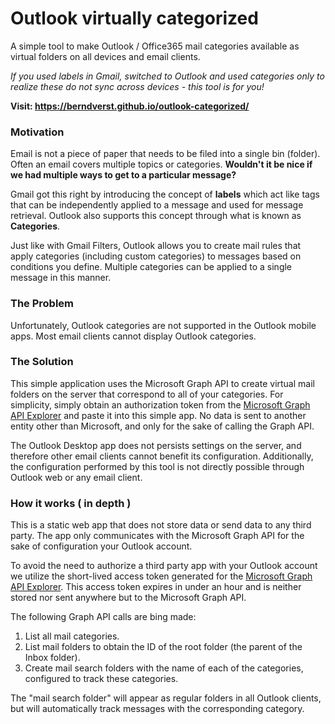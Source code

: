# Outlook virtually categorized
A simple tool to make Outlook / Office365 mail categories available as virtual folders on all devices and email clients.

*If you used labels in Gmail, switched to Outlook and used categories only to realize these do not sync across devices - this tool is for you!*

**Visit: https://berndverst.github.io/outlook-categorized/**

### Motivation
Email is not a piece of paper that needs to be filed into a single bin (folder). Often an email covers multiple topics or categories. **Wouldn't it be nice if we had multiple ways to get to a particular message?**

Gmail got this right by introducing the concept of **labels** which act like tags that can be independently applied to a message and used for message retrieval. Outlook also supports this concept through what is known as **Categories**.

Just like with Gmail Filters, Outlook allows you to create mail rules that apply categories (including custom categories) to messages based on conditions you define. Multiple categories can be applied to a single message in this manner.

### The Problem
Unfortunately, Outlook categories are not supported in the Outlook mobile apps. Most email clients cannot display Outlook categories.

### The Solution

This simple application uses the Microsoft Graph API to create virtual mail folders on the server that correspond to all of your categories. For simplicity, simply obtain an authorization token from the [Microsoft Graph API Explorer](https://developer.microsoft.com/graph/graph-explorer?WT.mc_id=academic-0000-beverst) and paste it into this simple app. No data is sent to another entity other than Microsoft, and only for the sake of calling the Graph API.

The Outlook Desktop app does not persists settings on the server, and therefore other email clients cannot benefit its configuration. Additionally, the configuration performed by this tool is not directly possible through Outlook web or any email client.

### How it works ( in depth )

This is a static web app that does not store data or send data to any third party. The app only communicates with the Microsoft Graph API for the sake of configuration your Outlook account.

To avoid the need to authorize a third party app with your Outlook account we utilize the short-lived access token generated for the [Microsoft Graph API Explorer](https://developer.microsoft.com/graph/graph-explorer?WT.mc_id=academic-0000-beverst). This access token expires in under an hour and is neither stored nor sent anywhere but to the Microsoft Graph API.

The following Graph API calls are bing made:
1. List all mail categories.
1. List mail folders to obtain the ID of the root folder (the parent of the Inbox folder).
1. Create mail search folders with the name of each of the categories, configured to track these categories.

The "mail search folder" will appear as regular folders in all Outlook clients, but will automatically track messages with the corresponding category.
